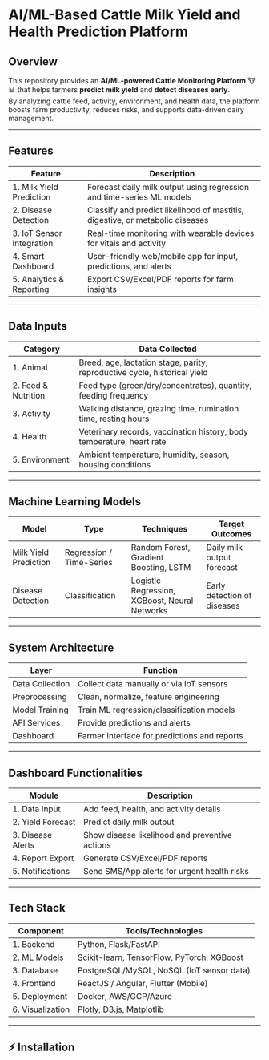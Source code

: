 #  AI/ML-Based Cattle Milk Yield and Health Prediction Platform

##  Overview
This repository provides an **AI/ML-powered Cattle Monitoring Platform** 🐮📊 that helps farmers **predict milk yield** and **detect diseases early**.  
By analyzing cattle feed, activity, environment, and health data, the platform boosts farm productivity, reduces risks, and supports data-driven dairy management.  

---

##  Features
|  Feature                  |  Description |
|-----------------------------|---------------|
| 1. Milk Yield Prediction    | Forecast daily milk output using regression and time-series ML models |
| 2. Disease Detection        | Classify and predict likelihood of mastitis, digestive, or metabolic diseases |
| 3. IoT Sensor Integration   | Real-time monitoring with wearable devices for vitals and activity |
| 4. Smart Dashboard          | User-friendly web/mobile app for input, predictions, and alerts |
| 5. Analytics & Reporting    | Export CSV/Excel/PDF reports for farm insights |

---

##  Data Inputs
|  Category       |  Data Collected |
|------------------|------------------|
| 1. Animal         | Breed, age, lactation stage, parity, reproductive cycle, historical yield |
| 2. Feed & Nutrition | Feed type (green/dry/concentrates), quantity, feeding frequency |
| 3. Activity       | Walking distance, grazing time, rumination time, resting hours |
| 4. Health         | Veterinary records, vaccination history, body temperature, heart rate |
| 5. Environment    | Ambient temperature, humidity, season, housing conditions |

---

##  Machine Learning Models
|  Model  |  Type  |  Techniques |  Target Outcomes |
|-----------|----------|--------------|------------------|
|  Milk Yield Prediction | Regression / Time-Series | Random Forest, Gradient Boosting, LSTM | Daily milk output forecast |
|  Disease Detection | Classification | Logistic Regression, XGBoost, Neural Networks | Early detection of diseases |

---

##  System Architecture
|  Layer           |  Function |
|-------------------|-------------|
|  Data Collection | Collect data manually or via IoT sensors |
|  Preprocessing   | Clean, normalize, feature engineering |
|  Model Training  | Train ML regression/classification models |
|  API Services    | Provide predictions and alerts |
|  Dashboard       | Farmer interface for predictions and reports |

---

##  Dashboard Functionalities
|  Module          |  Description |
|--------------------|----------------|
| 1. Data Input      | Add feed, health, and activity details |
| 2. Yield Forecast  | Predict daily milk output |
| 3. Disease Alerts  | Show disease likelihood and preventive actions |
| 4. Report Export   | Generate CSV/Excel/PDF reports |
| 5. Notifications   | Send SMS/App alerts for urgent health risks |

---

##  Tech Stack
|  Component   |  Tools/Technologies |
|----------------|-----------------------|
| 1. Backend     | Python, Flask/FastAPI |
| 2. ML Models   | Scikit-learn, TensorFlow, PyTorch, XGBoost |
| 3. Database    | PostgreSQL/MySQL, NoSQL (IoT sensor data) |
| 4. Frontend    | ReactJS / Angular, Flutter (Mobile) |
| 5. Deployment  | Docker, AWS/GCP/Azure |
| 6. Visualization | Plotly, D3.js, Matplotlib |

---

## ⚡ Installation
